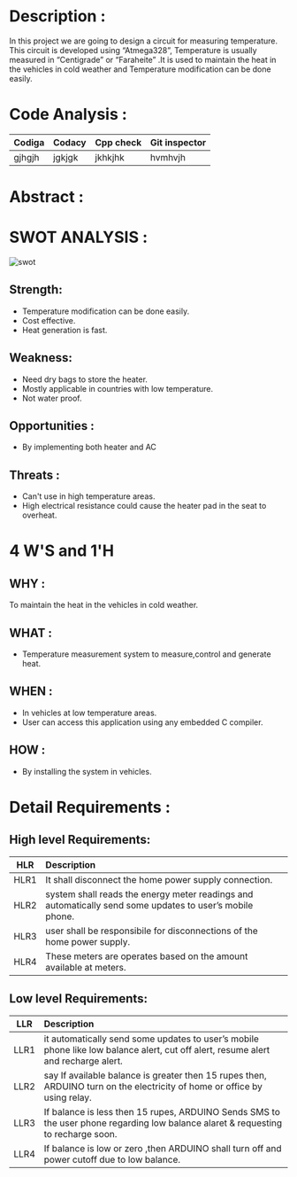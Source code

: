# Description :
         
In this project we are going to design a circuit for measuring temperature. This circuit is developed using “Atmega328”, Temperature is usually measured in “Centigrade” or “Faraheite” .It is used to maintain the heat in the vehicles in cold weather and  Temperature modification can be done easily.
 
# Code Analysis :
|       Codiga     |          Codacy             |       Cpp check       |       Git inspector    |
|-------------------------------|:------------------------------------------|:------------------------------------------------|:-------------------------------|
|gjhgjh  |   jgkjgk |jkhkjhk|hvmhvjh|gjgjhgj|
 
 
 # Abstract :
 


                   
# SWOT ANALYSIS :

![swot](https://user-images.githubusercontent.com/98826329/156692082-ebe1ad15-f109-49b5-af80-bb01a1389404.jpg)

 ## Strength:
 
* Temperature modification can be done easily.
* Cost effective.
* Heat generation is fast.


 ##   Weakness:
 * Need dry bags to store the heater.
* Mostly applicable in countries with low temperature.
* Not water proof.
  
 ## Opportunities :
 * By implementing both heater and AC
  
 ## Threats :
 * Can't use in high temperature areas.
* High electrical resistance could cause the heater pad in the seat to overheat.
 
 # 4 W'S and 1'H 
## WHY :
To maintain the heat in the vehicles in cold weather.
 ## WHAT : 
* Temperature measurement system to measure,control and generate heat.
## WHEN :
* In vehicles at low temperature areas.
* User can  access this application using any embedded C compiler.

## HOW : 
* By installing the system in vehicles.

# Detail Requirements :

## High level Requirements:
 |    HLR                        |              Description                  |  
 |-------------------------------|:------------------------------------------|
 |  HLR1                         | It shall disconnect the home power supply connection.  |
 | HLR2                          | system shall reads the energy meter readings and  automatically send some updates to user’s mobile phone.|
 | HLR3                          | user shall be responsibile for disconnections of the home power supply.|
 | HLR4                           | These meters are operates based on the amount available at meters.|
 
## Low level Requirements:
|    LLR       |              Description                  |
|-------------------------------|:------------------------------------------|
| LLR1 | it automatically send some updates to user’s mobile phone like low balance alert, cut off alert, resume alert and recharge alert. |
| LLR2 | say If available balance is greater then 15 rupes then, ARDUINO turn on the electricity of home or office by using relay.|
| LLR3 | If balance is less then 15 rupes, ARDUINO Sends SMS to the user phone regarding low balance alaret & requesting to recharge soon.  |
| LLR4 | If balance is low or zero ,then ARDUINO shall turn off and power cutoff due to low balance.|


